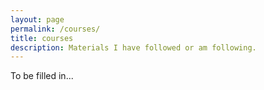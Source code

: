 ```yaml
---
layout: page
permalink: /courses/
title: courses
description: Materials I have followed or am following.
---
```


To be filled in...
